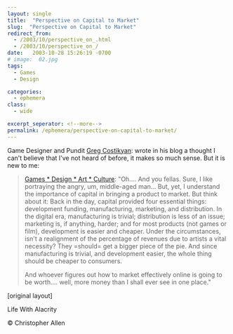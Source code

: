 ```yaml
---
layout: single
title:  "Perspective on Capital to Market"
slug:  "Perspective on Capital to Market"
redirect_from:
  - /2003/10/perspective_on_.html
  - /2003/10/perspective_on_/
date:   2003-10-28 15:26:19 -0700
# image:  02.jpg
tags: 
  - Games
  - Design

categories:
  - ephemera
class:
  - wide

excerpt_seperator: <!--more-->
permalink: /ephemera/perspective-on-capital-to-market/
---
```


Game Designer and Pundit [Greg Costikyan](http://www.costik.com/): wrote in his blog a thought I can't believe that I've not heard of before, it makes so much sense. But it is new to me:

> [Games * Design * Art * Culture](http://www.costik.com/weblog/2003_10_01_blogchive.html#106720019248778019): "Oh.... And you fellas. Sure, I like portraying the angry, um, middle-aged man... But, yet, I understand the importance of capital in bringing a product to market. But think about it: Back in the day, capital provided four essential things: development funding, manufacturing, marketing, and distribution. In the digital era, manufacturing is trivial; distribution is less of an issue; marketing is, if anything, harder; and for most products (not games or film), development is easier and cheaper. Under the circumstances, isn't a realignment of the percentage of revenues due to artists a vital necessity? They =should= get a bigger piece of the pie. And since manufacturing is trivial, and development easier, the whole thing should be cheaper to consumers.
> 
> And whoever figures out how to market effectively online is going to be worth.... well, more money than I shall ever see in one place."  

[original layout]


Life With Alacrity

© Christopher Allen